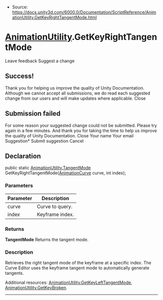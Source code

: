 * Source: https://docs.unity3d.com/6000.0/Documentation/ScriptReference/AnimationUtility.GetKeyRightTangentMode.html

#  [AnimationUtility](https://docs.unity3d.com/6000.0/Documentation/ScriptReference/AnimationUtility.html).GetKeyRightTangentMode
Leave feedback
Suggest a change
## Success!
Thank you for helping us improve the quality of Unity Documentation. Although we cannot accept all submissions, we do read each suggested change from our users and will make updates where applicable.
Close
## Submission failed
For some reason your suggested change could not be submitted. Please <a>try again</a> in a few minutes. And thank you for taking the time to help us improve the quality of Unity Documentation.
Close
Your name Your email Suggestion* Submit suggestion
Cancel
## Declaration
public static [AnimationUtility.TangentMode](https://docs.unity3d.com/6000.0/Documentation/ScriptReference/AnimationUtility.TangentMode.html) GetKeyRightTangentMode([AnimationCurve](https://docs.unity3d.com/6000.0/Documentation/ScriptReference/AnimationCurve.html) curve, int index); 
### Parameters
Parameter | Description  
---|---  
curve | Curve to query.  
index | Keyframe index.  
### Returns
**TangentMode** Returns the tangent mode. 
### Description
Retrieves the right tangent mode of the keyframe at a specific index.
The Curve Editor uses the keyframe tangent mode to automatically generate tangents.  
  
Additional resources: [AnimationUtility.GetKeyLeftTangentMode](https://docs.unity3d.com/6000.0/Documentation/ScriptReference/AnimationUtility.GetKeyLeftTangentMode.html), [AnimationUtility.GetKeyBroken](https://docs.unity3d.com/6000.0/Documentation/ScriptReference/AnimationUtility.GetKeyBroken.html).
* * *
